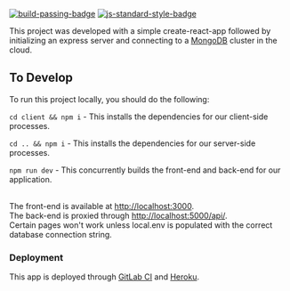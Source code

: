 [![build-passing-badge](https://img.shields.io/travis/standard/eslint-config-standard/master.svg)](https://gitlab.com/colinharfst/example-site)
[![js-standard-style-badge](https://img.shields.io/badge/code%20style-standard-brightgreen.svg)](http://standardjs.com)

This project was developed with a simple create-react-app followed by initializing an express server and connecting to a [MongoDB](https://cloud.mongodb.com/v2/5e2f0d4879358e745601aacd#clusters/detail/mlb-player-data) cluster in the cloud.

## To Develop

To run this project locally, you should do the following:

`cd client && npm i` - This installs the dependencies for our client-side processes.

`cd .. && npm i` - This installs the dependencies for our server-side processes.

`npm run dev` - This concurrently builds the front-end and back-end for our application.

<br/>The front-end is available at [http://localhost:3000](http://localhost:3000).
<br/>The back-end is proxied through [http://localhost:5000/api/](http://localhost:5000/api/game/nyamlb).
<br/>Certain pages won't work unless local.env is populated with the correct database connection string.

### Deployment

This app is deployed through [GitLab CI](https://gitlab.com/colinharfst/example-site) and [Heroku](https://dashboard.heroku.com/apps/colin-harfst-site).
